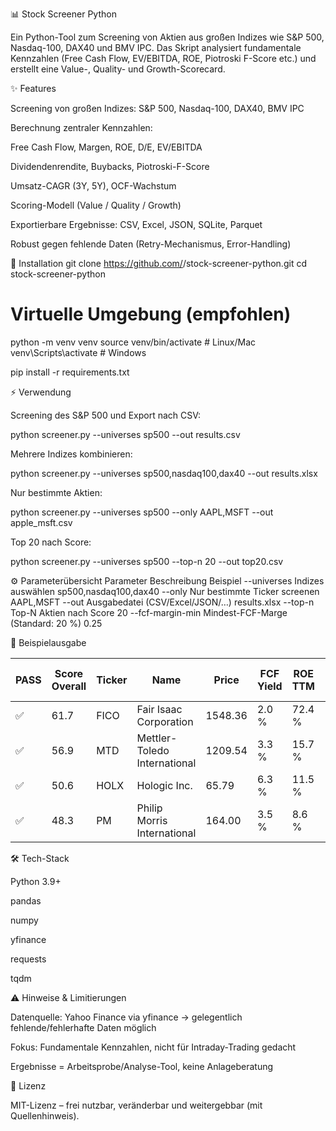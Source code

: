 📊 Stock Screener Python

Ein Python-Tool zum Screening von Aktien aus großen Indizes wie S&P 500, Nasdaq-100, DAX40 und BMV IPC.
Das Skript analysiert fundamentale Kennzahlen (Free Cash Flow, EV/EBITDA, ROE, Piotroski F-Score etc.) und erstellt eine Value-, Quality- und Growth-Scorecard.

✨ Features

Screening von großen Indizes: S&P 500, Nasdaq-100, DAX40, BMV IPC

Berechnung zentraler Kennzahlen:

Free Cash Flow, Margen, ROE, D/E, EV/EBITDA

Dividendenrendite, Buybacks, Piotroski-F-Score

Umsatz-CAGR (3Y, 5Y), OCF-Wachstum

Scoring-Modell (Value / Quality / Growth)

Exportierbare Ergebnisse: CSV, Excel, JSON, SQLite, Parquet

Robust gegen fehlende Daten (Retry-Mechanismus, Error-Handling)

🚀 Installation
git clone https://github.com/<dein-user>/stock-screener-python.git
cd stock-screener-python

# Virtuelle Umgebung (empfohlen)
python -m venv venv
source venv/bin/activate   # Linux/Mac
venv\Scripts\activate      # Windows

pip install -r requirements.txt

⚡ Verwendung

Screening des S&P 500 und Export nach CSV:

python screener.py --universes sp500 --out results.csv


Mehrere Indizes kombinieren:

python screener.py --universes sp500,nasdaq100,dax40 --out results.xlsx


Nur bestimmte Aktien:

python screener.py --universes sp500 --only AAPL,MSFT --out apple_msft.csv


Top 20 nach Score:

python screener.py --universes sp500 --top-n 20 --out top20.csv

⚙️ Parameterübersicht
Parameter	Beschreibung	Beispiel
--universes	Indizes auswählen	sp500,nasdaq100,dax40
--only	Nur bestimmte Ticker screenen	AAPL,MSFT
--out	Ausgabedatei (CSV/Excel/JSON/…)	results.xlsx
--top-n	Top-N Aktien nach Score	20
--fcf-margin-min	Mindest-FCF-Marge (Standard: 20 %)	0.25

📄 Beispielausgabe

| PASS | Score Overall | Ticker | Name                         | Price   | FCF Yield | ROE TTM | Piotroski F | EV/EBITDA | Rev CAGR (3Y) |
| ---- | ------------- | ------ | ---------------------------- | ------- | --------- | ------- | ----------- | --------- | ------------- |
| ✅    | 61.7          | FICO   | Fair Isaac Corporation       | 1548.36 | 2.0 %     | 72.4 %  | 8           | 44.2x     | 9.3 %         |
| ✅    | 56.9          | MTD    | Mettler-Toledo International | 1209.54 | 3.3 %     | 15.7 %  | 7           | 22.8x     | 1.4 %         |
| ✅    | 50.6          | HOLX   | Hologic Inc.                 | 65.79   | 6.3 %     | 11.5 %  | 8           | 12.2x     | –10.6 %       |
| ✅    | 48.3          | PM     | Philip Morris International  | 164.00  | 3.5 %     | 8.6 %   | 7           | 17.1x     | 6.4 %         |


🛠️ Tech-Stack

Python 3.9+

pandas

numpy

yfinance

requests

tqdm

⚠️ Hinweise & Limitierungen

Datenquelle: Yahoo Finance via yfinance → gelegentlich fehlende/fehlerhafte Daten möglich

Fokus: Fundamentale Kennzahlen, nicht für Intraday-Trading gedacht

Ergebnisse = Arbeitsprobe/Analyse-Tool, keine Anlageberatung

📜 Lizenz

MIT-Lizenz – frei nutzbar, veränderbar und weitergebbar (mit Quellenhinweis).

